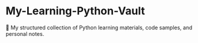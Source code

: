 # My-Learning-Python-Vault
 🐍 My structured collection of Python learning materials, code samples, and personal notes. 
